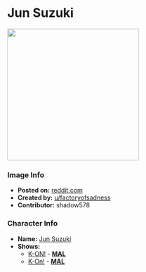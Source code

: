 # Jun Suzuki

<img src="https://raw.githubusercontent.com/shadow578/Project-Padoru/master/Padoru/k-on-jun-suzuki.png" height="300">

### Image Info
* **Posted on:**     [reddit.com](https://www.reddit.com/r/Padoru/comments/dstbba/jun_suzuki_kon/)
* **Created by:**    [u/factoryofsadness](https://github.com/shadow578/Project-Padoru/blob/master/table-of-contents/creators/ufactoryofsadness.md)
* **Contributor:**   shadow578

### Character Info
* **Name:**   [Jun Suzuki](https://myanimelist.net/character/31526)
* **Shows:**
  * [K-ON!](https://github.com/shadow578/Project-Padoru/blob/master/table-of-contents/shows/KON.md) - [__MAL__](https://myanimelist.net/anime/5680/K-On)
  * [K-On!](https://github.com/shadow578/Project-Padoru/blob/master/table-of-contents/shows/KOn.md) - [__MAL__](https://myanimelist.net/manga/13001/K-On)



